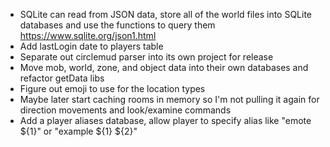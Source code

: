 - SQLite can read from JSON data, store all of the world files into SQLite databases and use the functions to query them
  https://www.sqlite.org/json1.html
- Add lastLogin date to players table
- Separate out circlemud parser into its own project for release
- Move mob, world, zone, and object data into their own databases and refactor getData libs
- Figure out emoji to use for the location types
- Maybe later start caching rooms in memory so I'm not pulling it again for direction movements and look/examine commands
- Add a player aliases database, allow player to specify alias like "emote ${1}" or "example ${1} ${2}"
